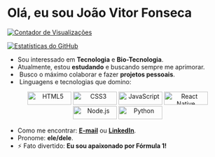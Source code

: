 # Olá, eu sou João Vitor Fonseca 

[![Contador de Visualizações](https://komarev.com/ghpvc/?username=vitorfscs&color=blue)](https://github.com/vitorfscs)

[![Estatísticas do GitHub](https://github-readme-stats.vercel.app/api?username=vitorfscs&show_icons=true&theme=radical)](https://github.com/vitorfscs)

-  Sou interessado em **Tecnologia** e **Bio-Tecnologia**.
-  Atualmente, estou **estudando** e buscando sempre me aprimorar.
- ️ Busco o máximo colaborar e fazer **projetos pessoais**.
- ️ Linguagens e tecnologias que domino:

<div align="center">
  <img src="https://img.shields.io/badge/-HTML5-E34F26?logo=html5&logoColor=white" alt="HTML5" width="100" height="30" />
  <img src="https://img.shields.io/badge/-CSS3-1572B6?logo=css3&logoColor=white" alt="CSS3" width="100" height="30" />
  <img src="https://img.shields.io/badge/-JavaScript-F7DF1E?logo=javascript&logoColor=black" alt="JavaScript" width="100" height="30" />
  <img src="https://img.shields.io/badge/-React_Native-20232A?logo=react&logoColor=61DAFB" alt="React Native" width="100" height="30" />
  <img src="https://img.shields.io/badge/-Node.js-339933?logo=node.js&logoColor=white" alt="Node.js" width="100" height="30" />
  <img src="https://img.shields.io/badge/-Python-339933?logo=python&logoColor=white" alt="Python" width="100" height="30" />
</div>

-  Como me encontrar: **[E-mail](mailto:joaovitorfonseca123@gmail.com)** ou **[LinkedIn](https://www.linkedin.com/in/jvitorfscs/)**.
-  Pronome: **ele/dele**.
- ⚡ Fato divertido: **Eu sou apaixonado por Fórmula 1!** ️
